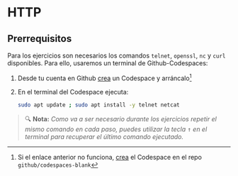 # HTTP
## Prerrequisitos

Para los ejercicios son necesarios los comandos `telnet`, `openssl`, `nc` y `curl` disponibles. Para ello, usaremos un terminal de Github-Codespaces:

1. Desde tu cuenta en Github [crea](https://github.com/codespaces/new?skip_quickstart=true&machine=basicLinux32gb&repo=525552024&ref=main&geo=EuropeWest) un Codespace y arráncalo[^1]

1. En el terminal del Codespace ejecuta:
   ```bash
   sudo apt update ; sudo apt install -y telnet netcat
   ```

> 🔍 **Nota:** _Como va a ser necesario durante los ejercicios repetir el mismo comando en cada paso, puedes utilizar la tecla <kbd>↑</kbd> en el terminal para recuperar el último comando ejecutado._

[^1]: Si el enlace anterior no funciona, [crea](https://github.com/codespaces/new) el Codespace en el repo `github/codespaces-blank`